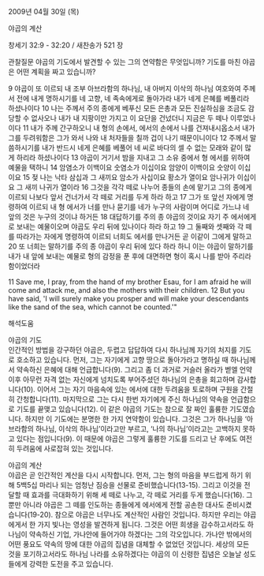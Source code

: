2009년 04월 30일 (목)

야곱의 계산



창세기 32:9 - 32:20 / 새찬송가 521 장


관찰질문
야곱의 기도에서 발견할 수 있는 그의 연약함은 무엇입니까?
기도를 마친 야곱은 어떤 계획을 짜고 있습니까?

9 야곱이 또 이르되 내 조부 아브라함의 하나님, 내 아버지 이삭의 하나님 여호와여 주께서 전에 내게 명하시기를 네 고향, 네 족속에게로 돌아가라 내가 네게 은혜를 베풀리라 하셨나이다 10 나는 주께서 주의 종에게 베푸신 모든 은총과 모든 진실하심을 조금도 감당할 수 없사오나 내가 내 지팡이만 가지고 이 요단을 건넜더니 지금은 두 떼나 이루었나이다 11 내가 주께 간구하오니 내 형의 손에서, 에서의 손에서 나를 건져내시옵소서 내가 그를 두려워함은 그가 와서 나와 내 처자들을 칠까 겁이 나기 때문이니이다 12 주께서 말씀하시기를 내가 반드시 네게 은혜를 베풀어 네 씨로 바다의 셀 수 없는 모래와 같이 많게 하리라 하셨나이다 13 야곱이 거기서 밤을 지내고 그 소유 중에서 형 에서를 위하여 예물을 택하니 14 암염소가 이백이요 숫염소가 이십이요 암양이 이백이요 숫양이 이십이요 15 젖 나는 낙타 삼십과 그 새끼요 암소가 사십이요 황소가 열이요 암나귀가 이십이요 그 새끼 나귀가 열이라 16 그것을 각각 떼로 나누어 종들의 손에 맡기고 그의 종에게 이르되 나보다 앞서 건너가서 각 떼로 거리를 두게 하라 하고 17 그가 또 앞선 자에게 명령하여 이르되 내 형 에서가 너를 만나 묻기를 네가 누구의 사람이며 어디로 가느냐 네 앞의 것은 누구의 것이냐 하거든 18 대답하기를 주의 종 야곱의 것이요 자기 주 에서에게로 보내는 예물이오며 야곱도 우리 뒤에 있나이다 하라 하고 19 그 둘째와 셋째와 각 떼를 따라가는 자에게 명령하여 이르되 너희도 에서를 만나거든 곧 이같이 그에게 말하고 20 또 너희는 말하기를 주의 종 야곱이 우리 뒤에 있다 하라 하니 이는 야곱이 말하기를 내가 내 앞에 보내는 예물로 형의 감정을 푼 후에 대면하면 형이 혹시 나를 받아 주리라 함이었더라  

11 Save me, I pray, from the hand of my brother Esau, for I am afraid he will come and attack me, and also the mothers with their children. 12 But you have said, 'I will surely make you prosper and will make your descendants like the sand of the sea, which cannot be counted.'"

해석도움





야곱의 기도  
인간적인 방법을 강구하던 야곱은, 두렵고 답답하여 다시 하나님께 자기의 처지를 기도로 호소하고 있습니다. 먼저, 그는 자기에게 고향 땅으로 돌아가라고 명하실 때 하나님께서 약속하신 은혜에 대해 언급합니다(9). 그리고 좀 더 과거로 거슬러 올라가 벧엘 언약 이후 아무런 자격 없는 자신에게 넘치도록 부어주셨던 하나님의 은총을 회고하며 감사합니다(10). 이어서 그는 자기 마음속에 있는 에서에 대한 두려움을 토로하며 구원을 간절히 간청합니다(11). 마지막으로 그는 다시 한번 자기에게 주신 하나님의 약속을 언급함으로 기도를 끝맺고 있습니다(12). 이 같은 야곱의 기도는 참으로 잘 짜인 훌륭한 기도였습니다. 하지만 이 기도에는 분명한 한 가지 연약함이 있습니다. 그것은 그가 하나님을 ‘아브라함의 하나님, 이삭의 하나님’이라고만 부르고, ‘나의 하나님’이라고는 고백하지 못하고 있다는 점입니다(9). 이 때문에 야곱은 그렇게 훌륭한 기도를 드리고 난 후에도 여전히 두려움에 사로잡혀 있는 것입니다. 

야곱의 계산  
야곱은 곧 인간적인 계산을 다시 시작합니다. 먼저, 그는 형의 마음을 부드럽게 하기 위해 5백5십 마리나 되는 엄청난 짐승을 선물로 준비했습니다(13-15). 그리고 이것을 전달할 때 효과를 극대화하기 위해 세 떼로 나누고, 각 떼로 거리를 두게 했습니다(16). 그뿐만 아니라 야곱은 그 떼를 인도하는 종들에게 에서에게 전할 공손한 대사도 준비시켰습니다(19-20). 참으로 야곱은 너무나도 계산적인 사람인 것입니다. 하지만 우리는 야곱에게서 한 가지 빛나는 영성을 발견하게 됩니다. 그것은 어떤 희생을 감수하고서라도 하나님이 약속하신 기업, 가나안에 들어가야 하겠다는 그의 각오입니다. 가나안 밖에서의 어떤 풍요도 약속의 땅에 대한 야곱의 집념을 대체할 수 없었던 것입니다. 세상의 모든 것을 포기하고서라도 하나님 나라를 소유하겠다는 야곱의 이 신령한 집념은 오늘날 성도들에게 강력한 도전을 주고 있습니다.